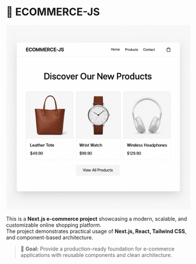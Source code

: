 # 🛒 ECOMMERCE-JS

![Banner](./assets/banner.png)

This is a **Next.js e-commerce project** showcasing a modern, scalable, and customizable online shopping platform.  
The project demonstrates practical usage of **Next.js, React, Tailwind CSS**, and component-based architecture.

> 🎯 **Goal:** Provide a production-ready foundation for e-commerce applications with reusable components and clean architecture.
